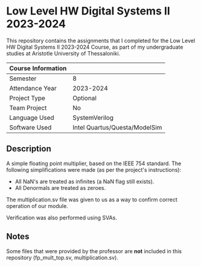 # Low Level HW Digital Systems II 2023-2024

This repository contains the assignments that I completed for the Low Level HW Digital Systems II 2023-2024 Course, as part of my undergraduate studies at Aristotle University of Thessaloniki.

|   Course Information     |                                  |
|--------------------------|----------------------------------|
| Semester                 | 8                                |
| Attendance Year          | 2023-2024                        |
| Project Type             | Optional                         |
| Team Project             | No                               |
| Language Used            | SystemVerilog                    |
| Software Used            | Intel Quartus/Questa/ModelSim    |

## Description

A simple floating point multiplier, based on the IEEE 754 standard. The following simplifications were made (as per the project's instructions):
- All NaN's are treated as infinites (a NaN flag still exists).
- All Denormals are treated as zeroes.

The multiplication.sv file was given to us as a way to confirm correct operation of our module. 

Verification was also performed using SVAs.

## Notes

Some files that were provided by the professor are **not** included in this repository (fp_mult_top.sv, multiplication.sv).
